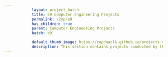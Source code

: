 ```yaml
---
            layout: project_batch
            title: E9 Computer Engineering Projects
            permalink: /2yp/e9
            has_children: true
            parent: Computer Engineering Projects
            batch: e9

            default_thumb_image: https://cepdnaclk.github.io/projects.ce.pdn.ac.lk/data/categories/2yp/thumbnail.jpg
            description: This section contains projects conducted by the students after their second year. Usually, these projects are conducted by groups of 3 students, and followed by Agile principles.
---
```

